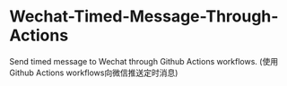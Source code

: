# Wechat-Timed-Message-Through-Actions
Send timed message to Wechat through Github Actions workflows. (使用Github Actions workflows向微信推送定时消息)
